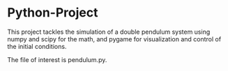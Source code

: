 # Python-Project

This project tackles the simulation of a double pendulum system using numpy and scipy for the math, and pygame for visualization and
control of the initial conditions. 

The file of interest is pendulum.py.
